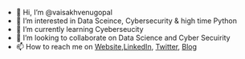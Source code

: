 - 👋 Hi, I’m @vaisakhvenugopal
- 👀 I’m interested in Data Sceince, Cybersecurity & high time Python
- 🌱 I’m currently learning Cyeberseucity
- 💞️ I’m looking to collaborate on Data Science and Cyber Secuirity 
- 📫 How to reach me on [Website](https://www.vaisakh.dev),[LinkedIn](https://www.linkedin.com/in/venugopalvaisakh/), [Twitter](https://twitter.com/vaisakh_vg), [Blog](https://vaisakhvenugopal.com/)

<!---
vaisakhvenugopal/vaisakhvenugopal is a ✨ special ✨ repository because its `README.md` (this file) appears on your GitHub profile.
You can click the Preview link to take a look at your changes.
--->
